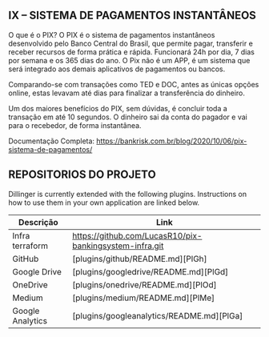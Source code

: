 ## IX – SISTEMA DE PAGAMENTOS INSTANTÂNEOS

O que é o PIX?
O PIX é o sistema de pagamentos instantâneos desenvolvido pelo Banco Central do Brasil, que permite pagar, transferir e receber recursos de forma prática e rápida. Funcionará 24h por dia, 7 dias por semana e os 365 dias do ano. O Pix não é um APP, é um sistema que será integrado aos demais aplicativos de pagamentos ou bancos.

Comparando-se com transações como TED e DOC, antes as únicas opções online, estas levavam até dias para finalizar a transferência do dinheiro.

Um dos maiores benefícios do PIX, sem dúvidas, é concluir toda a transação em até 10 segundos. O dinheiro sai da conta do pagador e vai para o recebedor, de forma instantânea.

Documentação Completa: 
https://bankrisk.com.br/blog/2020/10/06/pix-sistema-de-pagamentos/



## REPOSITORIOS DO PROJETO

Dillinger is currently extended with the following plugins.
Instructions on how to use them in your own application are linked below.

| Descrição | Link |
| ------ | ------ |
| Infra terraform | https://github.com/LucasR10/pix-bankingsystem-infra.git |
| GitHub | [plugins/github/README.md][PlGh] |
| Google Drive | [plugins/googledrive/README.md][PlGd] |
| OneDrive | [plugins/onedrive/README.md][PlOd] |
| Medium | [plugins/medium/README.md][PlMe] |
| Google Analytics | [plugins/googleanalytics/README.md][PlGa] |

